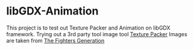 libGDX-Animation
================
This project is to test out Texture Packer and Animation on libGDX framework.
Trying out a 3rd party tool image tool <a href="https://www.codeandweb.com/texturepacker">Texture Packer</a>
Images are taken from <a href="http://www.fightersgeneration.com/">The Fighters Generation</a>

